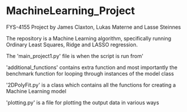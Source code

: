 # MachineLearning_Project

FYS-4155
Project by James Claxton, Lukas Materne and Lasse Steinnes

The repository is a Machine Learning algorithm, specifically running Ordinary Least Squares, Ridge and LASSO regression.

The 'main_project1.py' file is when the script is run from'

'additional_functions' contains extra function and most importantly the benchmark function for looping through instances of the model class

'2DPolyFit.py' is a class which contains all the functions for creating a Machine Learning model

'plotting.py' is a file for plotting the output data in various ways
